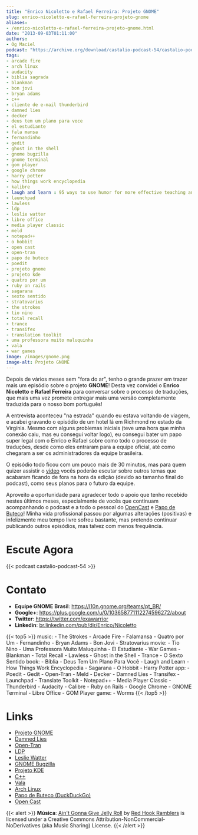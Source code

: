 ```yaml
---
title: "Enrico Nicoletto e Rafael Ferreira: Projeto GNOME"
slug: enrico-nicoletto-e-rafael-ferreira-projeto-gnome
aliases:
- /enrico-nicoletto-e-rafael-ferreira-projeto-gnome.html
date: "2013-09-03T01:11:00"
authors:
- Og Maciel
podcast: "https://archive.org/download/castalio-podcast-54/castalio-podcast-54.mp3"
tags:
- arcade fire
- arch linux
- audacity
- biblia sagrada
- blankman
- bon jovi
- bryan adams
- c++
- cliente de e-mail thunderbird
- damned lies
- decker
- deus tem um plano para voce
- el estudiante
- fala mansa
- fernandinho
- gedit
- ghost in the shell
- gnome bugzilla
- gnome terminal
- gom player
- google chrome
- harry potter
- how things work encyclopedia
- kalibre
- laugh and learn : 95 ways to use humor for more effective teaching and training
- launchpad
- lawless
- ldp
- leslie watter
- libre office
- media player classic
- meld
- notepad++
- o hobbit
- open cast
- open-tran
- papo de buteco
- poedit
- projeto gnome
- projeto kde
- quatro por um
- ruby on rails
- sagarana
- sexto sentido
- stratovarius
- the strokes
- tio nino
- total recall
- trance
- transifex
- translation toolkit
- uma professora muito maluquinha
- vala
- war games
image: /images/gnome.png
image-alt: Projeto GNOME
---
```


Depois de vários meses sem \"fora do ar\", tenho o grande prazer em
trazer mais um episódio sobre o projeto **GNOME**! Desta vez convidei o
**Enrico Nicoletto** e **Rafael Ferreira** para conversar sobre o
processo de traduções, que mais uma vez promete entregar mais uma versão
completamente traduzida para o nosso bom português!

A entrevista aconteceu \"na estrada\" quando eu estava voltando de
viagem, e acabei gravando o episódio de um hotel lá em Richmond no
estado da Virgínia. Mesmo com alguns problemas iniciais (teve uma hora
que minha conexão caiu, mas eu consegui voltar logo), eu consegui bater
um papo super legal com o Enrico e Rafael sobre como todo o processo de
traduções, desde como eles entraram para a equipe oficial, até como
chegaram a ser os administradores da equipe brasileira.

O episódio todo ficou com um pouco mais de 30 minutos, mas para quem
quizer assistir o [vídeo](http://bit.ly/136X3jF) vocês poderão escutar
sobre outros temas que acabaram ficando de fora na hora da edição
(devido ao tamanho final do podcast), como seus planos para o futuro da
equipe.

Aproveito a oportunidade para agradecer todo o apoio que tenho recebido
nestes últimos meses, especialmente de vocês que continuam acompanhando
o podcast e a todo o pessoal do [OpenCast](http://www.ubuntero.com.br/)
e [Papo de Buteco](http://papodebuteco.net/)! Minha vida profissional
passou por algumas alterações (positivas) e infelizmente meu tempo livre
sofreu bastante, mas pretendo continuar publicando outros episódios, mas
talvez com menos frequência.

# Escute Agora

{{< podcast castalio-podcast-54 >}}

# Contato

- **Equipe GNOME Brasil**: https://l10n.gnome.org/teams/pt_BR/
- **Google+**: <https://plus.google.com/u/0/103658771112274596272/about>
- **Twitter**: <https://twitter.com/exawarrior>
- **Linkedin**: [br.linkedin.com/pub/dir/Enrico/Nicoletto](http://br.linkedin.com/pub/dir/Enrico/Nicoletto)

{{< top5 >}}
music:
    - The Strokes
    - Arcade Fire
    - Falamansa
    - Quatro por Um
    - Fernandinho
    - Bryan Adams
    - Bon Jovi
    - Stratovarius
movie:
    - Tio Nino
    - Uma Professora Muito Maluquinha
    - El Estudiante
    - War Games
    - Blankman
    - Total Recall
    - Lawless
    - Ghost in the Shell
    - Trance
    - O Sexto Sentido
book:
    - Bíblia
    - Deus Tem Um Plano Para Você
    - Laugh and Learn
    - How Things Work Encyclopedia
    - Sagarana
    - O Hobbit
    - Harry Potter
app:
    - Poedit
    - Gedit
    - Open-Tran
    - Meld
    - Decker
    - Damned Lies
    - Transifex
    - Launchpad
    - Translate Toolkit
    - Notepad++
    - Media Player Classic
    - Thunderbird
    - Audacity
    - Calibre
    - Ruby on Rails
    - Google Chrome
    - GNOME Terminal
    - Libre Office
    - GOM Player
game:
    - Worms
{{< /top5 >}}

# Links

- [Projeto GNOME](https://duckduckgo.com/?q=Projeto+GNOME)
- [Damned Lies](https://duckduckgo.com/?q=Damned+Lies)
- [Open-Tran](https://duckduckgo.com/?q=Open-Tran)
- [LDP](https://duckduckgo.com/?q=LDP)
- [Leslie Watter](https://duckduckgo.com/?q=Leslie+Watter)
- [GNOME Bugzilla](https://duckduckgo.com/?q=GNOME+Bugzilla)
- [Projeto KDE](https://duckduckgo.com/?q=Projeto+KDE)
- [C++](https://duckduckgo.com/?q=C++)
- [Vala](https://duckduckgo.com/?q=Vala)
- [Arch Linux](https://duckduckgo.com/?q=Arch+Linux)
- [Papo de Buteco (DuckDuckGo)](https://duckduckgo.com/?q=Papo+de+Buteco)
- [Open Cast](https://duckduckgo.com/?q=Open+Cast)

{{< alert >}}
**Música**: [Ain\'t Gonna Give Jelly
Roll](http://freemusicarchive.org/music/Red_Hook_Ramblers/Live__WFMU_on_Antique_Phonograph_Music_Program_with_MAC_Feb_8_2011/Red_Hook_Ramblers_-_12_-_Aint_Gonna_Give_Jelly_Roll)
by [Red Hook Ramblers](http://www.redhookramblers.com/) is licensed under a
Creative Commons Attribution-NonCommercial-NoDerivatives (aka Music Sharing)
License.
{{< /alert >}}
